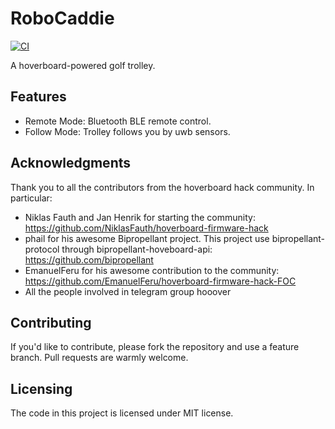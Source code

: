 # RoboCaddie

[![CI](https://github.com/minayaserrano/robo-caddie/actions/workflows/native.yml/badge.svg)](https://github.com/minayaserrano/robo-caddie/actions/workflows/native.yml)

A hoverboard-powered golf trolley.

## Features

- Remote Mode: Bluetooth BLE remote control.
- Follow Mode: Trolley follows you by uwb sensors.

## Acknowledgments

Thank you to all the contributors from the hoverboard hack community. In particular:

- Niklas Fauth and Jan Henrik for starting the community: https://github.com/NiklasFauth/hoverboard-firmware-hack
- phail for his awesome Bipropellant project. This project use bipropellant-protocol through bipropellant-hoveboard-api: https://github.com/bipropellant
- EmanuelFeru for his awesome contribution to the community: https://github.com/EmanuelFeru/hoverboard-firmware-hack-FOC
- All the people involved in telegram group hooover

## Contributing

If you'd like to contribute, please fork the repository and use a feature branch. Pull requests are warmly welcome.

## Licensing

The code in this project is licensed under MIT license.